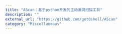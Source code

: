 ```yaml
---
title: "AScan：基于python开发的主动漏洞扫描工具"
description: ""
external_url: "https://github.com/get0shell/AScan"
category: "Miscellaneous"
---
```

